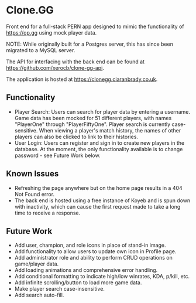 # Clone.GG

Front end for a full-stack PERN app designed to mimic the functionality of https://op.gg using mock player data.

NOTE: While originally built for a Postgres server, this has since been migrated to a MySQL server.

The API for interfacing with the back end can be found at https://github.com/xerocb/clone-gg-api.

The application is hosted at https://clonegg.ciaranbrady.co.uk.

## Functionality

- Player Search: Users can search for player data by entering a username. Game data has been mocked for 51 different players, with names "PlayerOne" through "PlayerFiftyOne". Player search is currently case-sensitive. When viewing a player's match history, the names of other players can also be clicked to link to their histories.
- User Login: Users can register and sign in to create new players in the database. At the moment, the only functionality available is to change password - see Future Work below.

## Known Issues

- Refreshing the page anywhere but on the home page results in a 404 Not Found error.
- The back end is hosted using a free instance of Koyeb and is spun down with inactivity, which can cause the first request made to take a long time to receive a response.

## Future Work

- Add user, champion, and role icons in place of stand-in image.
- Add functionality to allow users to update own icon in Profile page.
- Add administrator role and ability to perform CRUD operations on game/player data.
- Add loading animations and comprehensive error handling.
- Add conditional formatting to indicate high/low winrates, KDA, p/kill, etc.
- Add infinite scrolling/button to load more game data.
- Make player search case-insensitive.
- Add search auto-fill.
